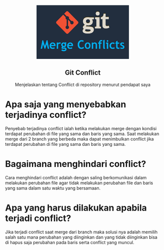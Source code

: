 <!-- PROJECT LOGO -->
<br />
<p align="center">
  <img src="git-merge-conflict.jpg" alt="Logo" width="300" height="175">
  <h2 align="center">Git Conflict</h2>
  <p align="center">
    Menjelaskan tentang Conflict di repository menurut pendapat saya
  </p>
</p>

# Apa saja yang menyebabkan terjadinya conflict?

Penyebab terjadinya conflict ialah ketika melakukan merge dengan kondisi terdapat perubahan di file yang sama dan baris yang sama. Saat melakukan merge dari 2 branch yang berbeda maka dapat menimbulkan conflict jika terdapat perubahan di file yang sama dan baris yang sama.

# Bagaimana menghindari conflict?

Cara menghindari conflict adalah dengan saling berkomunikasi dalam melakukan perubahan file agar tidak melakukan perubahan file dan baris yang sama dalam satu waktu yang bersamaan.

# Apa yang harus dilakukan apabila terjadi conflict?

Jika terjadi conflict saat merge dari branch maka solusi nya adalah memilih salah satu mana perubahan yang diinginkan dan yang tidak diinginkan bisa di hapus saja perubahan pada baris serta conflict yang muncul. 

